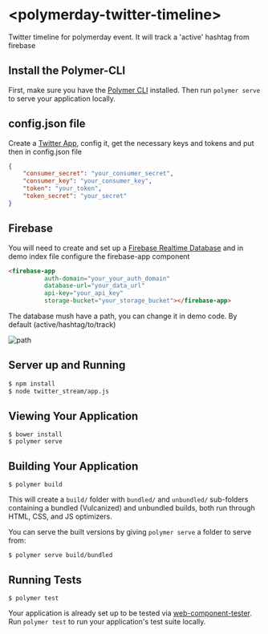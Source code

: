 # \<polymerday-twitter-timeline\>

Twitter timeline for polymerday event. It will track a 'active' hashtag from firebase

## Install the Polymer-CLI

First, make sure you have the [Polymer CLI](https://www.npmjs.com/package/polymer-cli) installed. Then run `polymer serve` to serve your application locally.

## config.json file

Create a [Twitter App](https://apps.twitter.com/), config it, get the necessary keys and tokens and put then in config.json file

```json
{
    "consumer_secret": "your_consumer_secret",
    "consumer_key": "your_consumer_key",
    "token": "your_token",
    "token_secret": "your_secret"
}
```

## Firebase
You will need to create and set up a [Firebase Realtime Database](https://firebase.google.com/docs/database/) 
and in demo index file configure the firebase-app component

```html
<firebase-app
          auth-domain="your_your_auth_domain"
          database-url="your_data_url"
          api-key="your_api_key"
          storage-bucket="your_storage_bucket"></firebase-app>
```
The database mush have a path, you can change it in demo code. By default (active/hashtag/to/track)

![path](https://cloud.githubusercontent.com/assets/10350688/18666822/1b2f229e-7f2e-11e6-947c-40214ea45330.png)

## Server up and Running

```html
$ npm install
$ node twitter_stream/app.js
```

## Viewing Your Application

```
$ bower install
$ polymer serve
```

## Building Your Application

```
$ polymer build
```

This will create a `build/` folder with `bundled/` and `unbundled/` sub-folders
containing a bundled (Vulcanized) and unbundled builds, both run through HTML,
CSS, and JS optimizers.

You can serve the built versions by giving `polymer serve` a folder to serve
from:

```
$ polymer serve build/bundled
```

## Running Tests

```
$ polymer test
```

Your application is already set up to be tested via [web-component-tester](https://github.com/Polymer/web-component-tester). Run `polymer test` to run your application's test suite locally.
